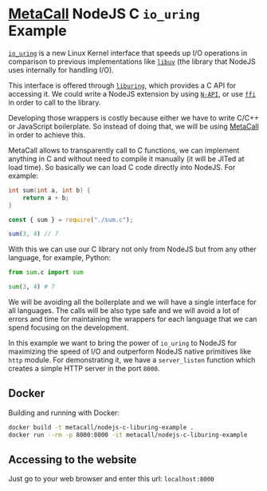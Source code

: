 # [MetaCall](https://github.com/metacall/core) NodeJS C `io_uring` Example

[`io_uring`](https://en.wikipedia.org/wiki/Io_uring) is a new Linux Kernel interface that speeds up I/O operations in comparison to previous implementations like [`libuv`](https://libuv.org/) (the library that NodeJS uses internally for handling I/O).

This interface is offered through [`liburing`](https://github.com/axboe/liburing), which provides a C API for accessing it. We could write a NodeJS extension by using [`N-API`](https://nodejs.org/api/n-api.html), or use [`ffi`](https://www.npmjs.com/package/ffi) in order to call to the library.

Developing those wrappers is costly because either we have to write C/C++ or JavaScript boilerplate. So instead of doing that, we will be using [MetaCall](https://github.com/metacall/core) in order to achieve this.

MetaCall allows to transparently call to C functions, we can implement anything in C and without need to compile it manually (it will be JITed at load time). So basically we can load C code directly into NodeJS. For example:

```c
int sum(int a, int b) {
	return a + b;
}
```

```js
const { sum } = require("./sum.c");

sum(3, 4) // 7
```

With this we can use our C library not only from NodeJS but from any other language, for example, Python:

```py
from sum.c import sum

sum(3, 4) # 7
```

We will be avoiding all the boilerplate and we will have a single interface for all languages. The calls will be also type safe and we will avoid a lot of errors and time for maintaining the wrappers for each language that we can spend focusing on the development.

In this example we want to bring the power of `io_uring` to NodeJS for maximizing the speed of I/O and outperform NodeJS native primitives like `http` module. For demonstrating it, we have a `server_listen` function which creates a simple HTTP server in the port `8000`.

## Docker

Building and running with Docker:

```bash
docker build -t metacall/nodejs-c-liburing-example .
docker run --rm -p 8000:8000 -it metacall/nodejs-c-liburing-example
```

## Accessing to the website

Just go to your web browser and enter this url: `localhost:8000`
